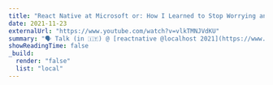```yaml
---
title: "React Native at Microsoft or: How I Learned to Stop Worrying and Love the Brownfield"
date: 2021-11-23
externalUrl: "https://www.youtube.com/watch?v=vlkTMNJVdKU"
summary: "🗣 Talk (in 🇮🇹) @ [reactnative @localhost 2021](https://www.grusp.org/localhost_/reactnative-2021/) - [slides in 🇺🇸](https://speakerdeck.com/kelset/react-native-at-microsoft-or-how-i-learned-to-stop-worrying-and-love-the-brownfield)"
showReadingTime: false
_build:
  render: "false"
  list: "local"
---
```


